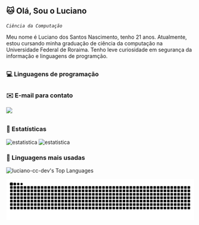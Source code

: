 ## 🐱 Olá, Sou o Luciano 

 *`Ciência da Computação`*

Meu nome é Luciano dos Santos Nascimento, tenho 21 anos. Atualmente, estou cursando minha graduação de ciência da computação na Universidade Federal de Roraima.
Tenho leve curiosidade em segurança da informação e linguagens de programção. 

  ##

### 💻 Linguagens de programação


  
  ##
### ✉️ E-mail para contato

<div> 
  <a href = "mailto:luciano.santos.nascimento@outlook.com"><img src="https://img.shields.io/badge/-Gmail-%23333?style=for-the-badge&logo=gmail&logoColor=white" target="_blank"></a>
  
</div>

 
 
  ##

### 🧭 Estatísticas 

 <p>
   <img alt="estatistica" width="400" height="150" src="https://github-readme-stats.vercel.app/api?username=luciano-cc-dev&theme=dracula&show_icons=true&hide_border=false&count_private=true&locale=pt-br"/>
   <img alt="estatistica" width="400" height="150" src="https://github-readme-streak-stats.herokuapp.com/?user=luciano-cc-dev&theme=dracula&hide_border=false&locale=pt-br"/>
 </p>


### 💽 Linguagens mais usadas

![luciano-cc-dev's Top Languages](https://github-readme-stats.vercel.app/api/top-langs/?username=luciano-cc-dev&theme=dracula&show_icons=true&hide_border=false&layout=compact&locale=pt-br)




  ![Snake animation](https://github.com/luciano-cc-dev/luciano-cc-dev/blob/output/github-contribution-grid-snake.svg)

